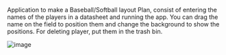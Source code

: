 Application to make a Baseball/Softball layout Plan, consist of entering the names of the players in a datasheet and running the app.
You can drag the name on the field to position them and change the background to show the positions.
For deleting player, put them in the trash bin.

![image](https://github.com/NATRIST-0/Softball_Layout_Plan_App/assets/167151443/d88a2984-fc68-48dd-895b-ec38f0adb7ee)

